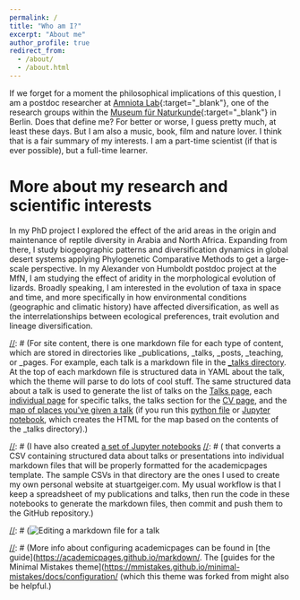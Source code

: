 ```yaml
---
permalink: /
title: "Who am I?"
excerpt: "About me"
author_profile: true
redirect_from: 
  - /about/
  - /about.html
---
```


If we forget for a moment the philosophical implications of this question, I am a postdoc researcher at [Amniota Lab](https://amniota.org/){:target="_blank"}, one of the research groups within the [Museum für Naturkunde](https://www.museumfuernaturkunde.berlin/en){:target="_blank"} in Berlin. Does that define me? For better or worse, I guess pretty much, at least these days. But I am also a music, book, film and nature lover. I think that is a fair summary of my interests. I am a part-time scientist (if that is ever possible), but a full-time learner.





More about my research and scientific interests
======
In my PhD project I explored the effect of the arid areas in the origin and maintenance of reptile diversity in Arabia and North Africa. Expanding from there, I study biogeographic patterns and diversification dynamics in global desert systems applying Phylogenetic Comparative Methods to get a large-scale perspective. In my Alexander von Humboldt postdoc project at the MfN, I am studying the effect of aridity in the morphological evolution of lizards. Broadly speaking, I am interested in the evolution of taxa in space and time, and more specifically in how environmental conditions (geographic and climatic history) have affected diversification, as well as the interrelationships between ecological preferences, trait evolution and lineage diversification.





[//]: # (Create content & metadata)
[//]: # (------)
[//]: # (For site content, there is one markdown file for each type of content, which are stored in directories like _publications, _talks, _posts, _teaching, or _pages. For example, each talk is a markdown file in the [_talks directory](https://github.com/academicpages/academicpages.github.io/tree/master/_talks). At the top of each markdown file is structured data in YAML about the talk, which the theme will parse to do lots of cool stuff. The same structured data about a talk is used to generate the list of talks on the [Talks page](https://academicpages.github.io/talks), each [individual page](https://academicpages.github.io/talks/2012-03-01-talk-1) for specific talks, the talks section for the [CV page](https://academicpages.github.io/cv), and the [map of places you've given a talk](https://academicpages.github.io/talkmap.html) (if you run this [python file](https://github.com/academicpages/academicpages.github.io/blob/master/talkmap.py) or [Jupyter notebook](https://github.com/academicpages/academicpages.github.io/blob/master/talkmap.ipynb), which creates the HTML for the map based on the contents of the _talks directory).)

[//]: # (**Markdown generator**)

[//]: # (I have also created [a set of Jupyter notebooks](https://github.com/academicpages/academicpages.github.io/tree/master/markdown_generator)
[//]: # ( that converts a CSV containing structured data about talks or presentations into individual markdown files that will be properly formatted for the academicpages template. The sample CSVs in that directory are the ones I used to create my own personal website at stuartgeiger.com. My usual workflow is that I keep a spreadsheet of my publications and talks, then run the code in these notebooks to generate the markdown files, then commit and push them to the GitHub repository.)


[//]: # (Example: editing a markdown file for a talk)
[//]: # (![Editing a markdown file for a talk](/images/editing-talk.png)

[//]: # (For more info)
[//]: # (------)
[//]: # (More info about configuring academicpages can be found in [the guide](https://academicpages.github.io/markdown/. The [guides for the Minimal Mistakes theme](https://mmistakes.github.io/minimal-mistakes/docs/configuration/ (which this theme was forked from might also be helpful.)
